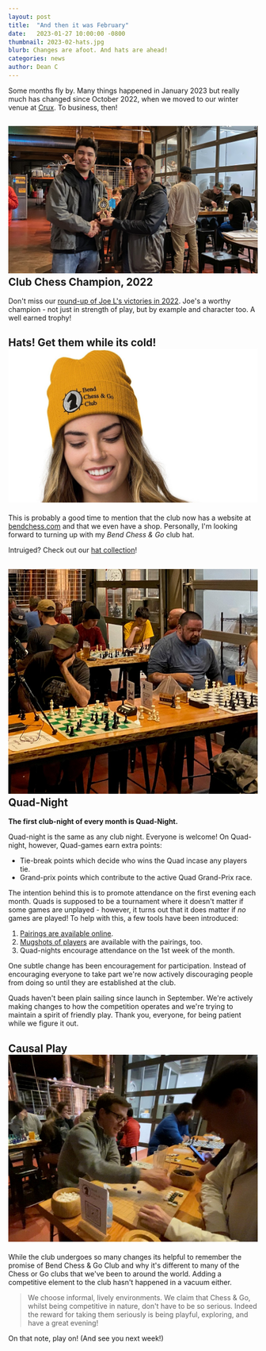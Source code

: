 ```yaml
---
layout: post
title:  "And then it was February"
date:   2023-01-27 10:00:00 -0800
thumbnail: 2023-02-hats.jpg
blurb: Changes are afoot. And hats are ahead!
categories: news
author: Dean C
---
```


Some months fly by. Many things happened in January 2023 but really much has
changed since October 2022, when we moved to our winter venue at [Crux][crux]. To
business, then!

## <img class="page-context-left" src="/assets/images/photos/2023-01-chess-champion-joe-l.jpg" alt="Joe L (left) receives the 2022 Chess Champion trophy"> Club Chess Champion, 2022
Don't miss our [round-up of Joe L's victories in 2022][joe-article]. Joe's a
worthy champion - not just in strength of play, but by example and character
too. A well earned trophy!

## Hats! Get them while its cold! <img class="page-context-right" src="/assets/images/photos/2023-02-hats.jpg" alt="A woman models a club branded hat.">
This is probably a good time to mention that the club now has a website at
[bendchess.com][bendchess] and that we even have a shop. Personally, I'm
looking forward to turning up with my *Bend Chess & Go* club hat.

Intruiged? Check out our [hat collection][hats]!


## <img class="page-context-left" src="/assets/images/photos/2023-02-crux-example.jpg" alt="Justin awaits his opponent for a Quad game."> Quad-Night
**The first club-night of every month is Quad-Night.**

Quad-night is the same as any club night. Everyone is welcome! On Quad-night,
however, Quad-games earn extra points:

*   Tie-break points which decide who wins the Quad incase any players tie.
*   Grand-prix points which contribute to the active Quad Grand-Prix race.

The intention behind this is to promote attendance on the first evening each
month. Quads is supposed to be a tournament where it doesn't matter if some
games are unplayed - however, it turns out that it does matter if *no* games
are played! To help with this, a few tools have been introduced:

1.  [Pairings are available online][quads-pairings].
2.  [Mugshots of players][quads-pairings] are available with the pairings, too.
3.  Quad-nights encourage attendance on the 1st week of the month.

One subtle change has been encouragement for participation. Instead of
encouraging everyone to take part we're now actively discouraging people from
doing so until they are established at the club.

Quads haven't been plain sailing since launch in September. We're actively
making changes to how the competition operates and we're trying to maintain a
spirit of friendly play. Thank you, everyone, for being patient while we figure
it out.


## Causal Play <img class="page-context-right" src="/assets/images/photos/2023-02-go-players.jpg" alt="Leif plays Go with a new member.">

While the club undergoes so many changes its helpful to remember the promise of
Bend Chess & Go Club and why it's different to many of the Chess or Go clubs
that we've been to around the world. Adding a competitive element to the club
hasn't happened in a vacuum either.

> We choose informal, lively environments. We claim that Chess & Go,
whilst being competitive in nature, don't have to be so serious. Indeed the reward for
taking them seriously is being playful, exploring, and have a great evening!

On that note, play on! (And see you next week!)

[bendchess]: https://bendchess.com
[crux]: https://www.cruxfermentation.com/
[hats]: https://bendchess.com/shop/#!/Hats/c/144928068
[joe-article]: https://bendchess.com/news/quads/winners/2023/01/19/chess-champion-2022-joe-l.html
[quads-pairings]: https://docs.google.com/spreadsheets/d/1ln8BVsmU0cEnVUBYC_Ka3j28RgHz0eFVmcDg4pUH3qE/edit?usp=sharing

